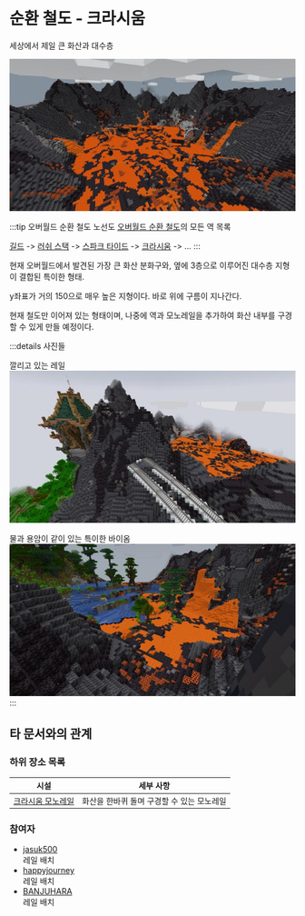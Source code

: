 # 순환 철도 - 크라시움

세상에서 제일 큰 화산과 대수층

![sdf](../../asset/buildings/ocr_cratium/main.jpg)

<!-- tag_target_open:frame:overworld_circular_rail -->
:::tip 오버월드 순환 철도 노선도
[오버월드 순환 철도](overworld_circular_railway.md)의 모든 역 목록

[길드](ocr_the_guild.md) -> [러쉬 스택](ocr_lush_stack.md) -> [스파크 타이드](ocr_spark_tide.md) -> [크라시움](ocr_cratium.md) -> ...
:::
<!-- tag_close -->

현재 오버월드에서 발견된 가장 큰 화산 분화구와, 옆에 3층으로 이루어진 대수층 지형이 결합된 특이한 형태.

y좌표가 거의 150으로 매우 높은 지형이다. 바로 위에 구름이 지나간다. 

현재 철도만 이어져 있는 형태이며, 나중에 역과 모노레일을 추가하여 화산 내부를 구경할 수 있게 만들 예정이다.

:::details 사진들

깔리고 있는 레일  
![asdf](../../asset/buildings/ocr_cratium/rail.jpg)

물과 용암이 같이 있는 특이한 바이옴  
![asdf](../../asset/buildings/ocr_cratium/water_andlava.jpg)
:::



## 타 문서와의 관계
<!-- ### 상위 장소 -->
<!-- tag_source_open:link_list:child_spot -->
<!-- tag_close -->

<!-- ### 하위 장소 목록 -->
<!-- tag_target_open:reverse_link_list:child_spot -->
<!-- tag_arg:preset:spots_inside -->
### 하위 장소 목록
|시설|세부 사항|
|---|---|
|[크라시움 모노레일](cratium_monorail.md)|화산을 한바퀴 돌며 구경할 수 있는 모노레일|
<!-- tag_close -->


<!-- 보유 시설 목록 -->
<!-- tag_target_open:reverse_link_list:building_spot -->
<!-- tag_arg:preset:systems_inside -->
<!-- tag_close -->

### 참여자
<!-- tag_source_open:link_list:member_contribute -->
- [jasuk500](../members/jasuk500.md)  
레일 배치
- [happyjourney](../members/happyjourney.md)  
레일 배치
- [BANJUHARA](../members/BANJUHARA.md)  
레일 배치
<!-- tag_close-->